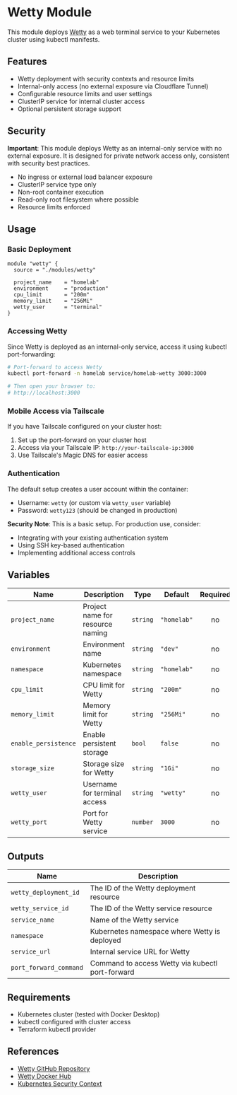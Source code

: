 # Wetty Module

This module deploys [Wetty](https://github.com/butlerx/wetty) as a web terminal service to your Kubernetes cluster using kubectl manifests.

## Features

- Wetty deployment with security contexts and resource limits
- Internal-only access (no external exposure via Cloudflare Tunnel)
- Configurable resource limits and user settings
- ClusterIP service for internal cluster access
- Optional persistent storage support

## Security

**Important**: This module deploys Wetty as an internal-only service with no external exposure. It is designed for private network access only, consistent with security best practices.

- No ingress or external load balancer exposure
- ClusterIP service type only
- Non-root container execution
- Read-only root filesystem where possible
- Resource limits enforced

## Usage

### Basic Deployment

```hcl
module "wetty" {
  source = "./modules/wetty"

  project_name    = "homelab"
  environment     = "production"
  cpu_limit       = "200m"
  memory_limit    = "256Mi"
  wetty_user      = "terminal"
}
```

### Accessing Wetty

Since Wetty is deployed as an internal-only service, access it using kubectl port-forwarding:

```bash
# Port-forward to access Wetty
kubectl port-forward -n homelab service/homelab-wetty 3000:3000

# Then open your browser to:
# http://localhost:3000
```

### Mobile Access via Tailscale

If you have Tailscale configured on your cluster host:

1. Set up the port-forward on your cluster host
2. Access via your Tailscale IP: `http://your-tailscale-ip:3000`
3. Use Tailscale's Magic DNS for easier access

### Authentication

The default setup creates a user account within the container:
- Username: `wetty` (or custom via `wetty_user` variable)
- Password: `wetty123` (should be changed in production)

**Security Note**: This is a basic setup. For production use, consider:
- Integrating with your existing authentication system
- Using SSH key-based authentication
- Implementing additional access controls

## Variables

| Name                | Description                     | Type     | Default                            | Required |
| ------------------- | ------------------------------- | -------- | ---------------------------------- | :------: |
| `project_name`      | Project name for resource naming | `string` | `"homelab"`                       |    no    |
| `environment`       | Environment name                | `string` | `"dev"`                           |    no    |
| `namespace`         | Kubernetes namespace            | `string` | `"homelab"`                       |    no    |
| `cpu_limit`         | CPU limit for Wetty            | `string` | `"200m"`                          |    no    |
| `memory_limit`      | Memory limit for Wetty         | `string` | `"256Mi"`                         |    no    |
| `enable_persistence`| Enable persistent storage       | `bool`   | `false`                           |    no    |
| `storage_size`      | Storage size for Wetty         | `string` | `"1Gi"`                           |    no    |
| `wetty_user`        | Username for terminal access    | `string` | `"wetty"`                         |    no    |
| `wetty_port`        | Port for Wetty service         | `number` | `3000`                            |    no    |

## Outputs

| Name                    | Description                                        |
| ----------------------- | -------------------------------------------------- |
| `wetty_deployment_id`   | The ID of the Wetty deployment resource           |
| `wetty_service_id`      | The ID of the Wetty service resource              |
| `service_name`          | Name of the Wetty service                         |
| `namespace`             | Kubernetes namespace where Wetty is deployed      |
| `service_url`           | Internal service URL for Wetty                    |
| `port_forward_command`  | Command to access Wetty via kubectl port-forward  |

## Requirements

- Kubernetes cluster (tested with Docker Desktop)
- kubectl configured with cluster access
- Terraform kubectl provider

## References

- [Wetty GitHub Repository](https://github.com/butlerx/wetty)
- [Wetty Docker Hub](https://hub.docker.com/r/wettyoss/wetty)
- [Kubernetes Security Context](https://kubernetes.io/docs/tasks/configure-pod-container/security-context/)